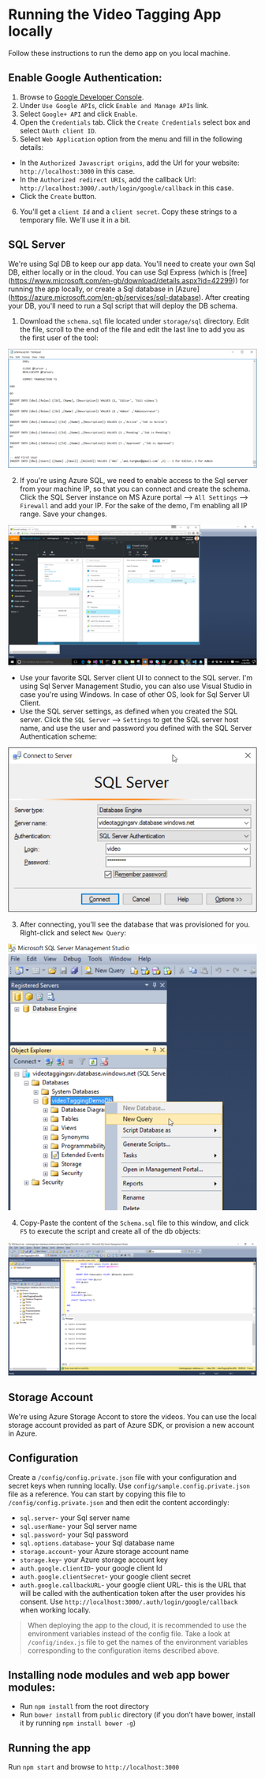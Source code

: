 ﻿# Running the Video Tagging App locally
Follow these instructions to run the demo app on you local machine.

## Enable Google Authentication:
1. Browse to [Google Developer Console](https://console.developers.google.com/?pli=1). 
2. Under `Use Google APIs`, click `Enable and Manage APIs` link.
3. Select `Google+ API` and click `Enable`.
4. Open the `Credentials` tab. Click the `Create Credentials` select box and select `OAuth client ID`.
5. Select `Web Application` option from the menu and fill in the following details:
  * In the `Authorized Javascript origins`, add the Url for your website: `http://localhost:3000` in this case.
  * In the `Authorized redirect URIs`, add the callback Url: `http://localhost:3000/.auth/login/google/callback` in this case.
  * Click the `Create` button.
6. You'll get a `client Id` and a `client secret`. Copy these strings to a temporary file. We'll use it in a bit.

## SQL Server
We're using Sql DB to keep our app data. You'll need to create your own Sql DB, either locally or in the cloud.
You can use Sql Express (which is [free] (https://www.microsoft.com/en-gb/download/details.aspx?id=42299)) for running the app locally, or create a Sql database in [Azure] (https://azure.microsoft.com/en-gb/services/sql-database).
After creating your DB, you'll need to run a Sql script that will deploy the DB schema.

1. Download the `schema.sql` file located under `storage/sql` directory. Edit the file, scroll to the end of the file and edit the last line to add you as the first user of the tool:

![screenshot](https://github.com/CatalystCode/VideoTaggingTool/raw/master/deploy/img/img100.png)

2. If you're using Azure SQL, we need to enable access to the Sql server from your machine IP, so that you can connect and create the schema. Click the SQL Server instance on MS Azure portal --> `All Settings` --> `Firewall` and add your IP. For the sake of the demo, I'm enabling all IP range. Save your changes.

![screenshot](https://github.com/CatalystCode/VideoTaggingTool/raw/master/deploy/img/img115.png)

  * Use your favorite SQL Server client UI to connect to the SQL server. I'm using Sql Server Management Studio, you can also use Visual Studio in case you're using Windows. In case of other OS, look for Sql Server UI Client.
  * Use the SQL server settings, as defined when you created the SQL server. Click the `SQL Server` --> `Settings` to get the SQL server host name, and use the user and password you defined with the SQL Server Authentication scheme:
  
![screenshot](https://github.com/CatalystCode/VideoTaggingTool/raw/master/deploy/img/img110.png)

3. After connecting, you'll see the database that was provisioned for you. Right-click and select `New Query`:

![screenshot](https://github.com/CatalystCode/VideoTaggingTool/raw/master/deploy/img/img120.png)

4. Copy-Paste the content of the `Schema.sql` file to this window, and click `F5` to execute the script and create all of the db objects:

![screenshot](https://github.com/CatalystCode/VideoTaggingTool/raw/master/deploy/img/img130.png)

## Storage Account
We're using Azure Storage Accont to store the videos. 
You can use the local storage account provided as part of Azure SDK, or provision a new account in Azure.

## Configuration
Create a `/config/config.private.json` file with your configuration and secret keys when running locally. Use `config/sample.config.private.json` file as a reference.
You can start by copying this file to `/config/config.private.json` and then edit the content accordingly:
* `sql.server`- your Sql server name
* `sql.userName`- your Sql server name
* `sql.password`- your Sql password
* `sql.options.database`- your Sql database name
* `storage.account`- your Azure storage account name
* `storage.key`- your Azure storage account key
* `auth.google.clientID`- your google client Id
* `auth.google.clientSecret`- your google client secret
* `auth.google.callbackURL`- your google client URL- this is the URL that will be called with the authentication token after the user provides his consent. Use `http://localhost:3000/.auth/login/google/callback` when working locally.

> When deploying the app to the cloud, it is recommended to use the environment variables instead of the config file.
> Take a look at `/config/index.js` file to get the names of the environment variables corresponding to the configuration items described above.


## Installing node modules and web app bower modules:
* Run `npm install` from the root directory
* Run `bower install` from `public` directory (if you don’t have bower, install it by running `npm install bower -g`)

## Running the app
Run `npm start` and browse to `http://localhost:3000`
